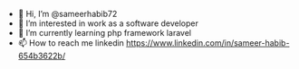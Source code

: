 - 👋 Hi, I’m @sameerhabib72
- 👀 I’m interested in work as a software developer
- 🌱 I’m currently learning php framework laravel
- 📫 How to reach me linkedin https://www.linkedin.com/in/sameer-habib-654b3622b/

<!---
sameerhabib72/sameerhabib72 is a ✨ special ✨ repository because its `README.md` (this file) appears on your GitHub profile.
You can click the Preview link to take a look at your changes.
--->
